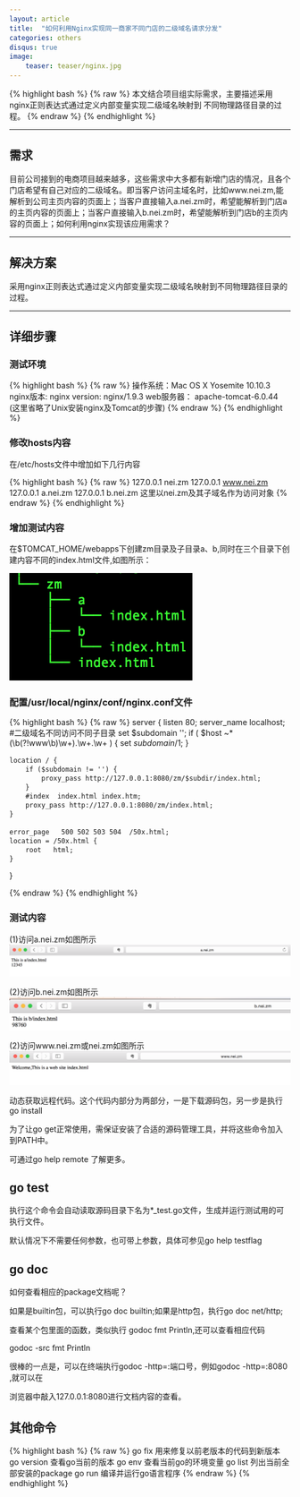 ```yaml
---
layout: article
title:  "如何利用Nginx实现同一商家不同门店的二级域名请求分发"
categories: others
disqus: true
image:
    teaser: teaser/nginx.jpg
---
```


{% highlight bash %}
{% raw %}
本文结合项目组实际需求，主要描述采用nginx正则表达式通过定义内部变量实现二级域名映射到
不同物理路径目录的过程。
{% endraw %}
{% endhighlight %} 

---


## 需求

目前公司接到的电商项目越来越多，这些需求中大多都有新增门店的情况，且各个门店希望有自己对应的二级域名。即当客户访问主域名时，比如www.nei.zm,能解析到公司主页内容的页面上；当客户直接输入a.nei.zm时，希望能解析到门店a的主页内容的页面上；当客户直接输入b.nei.zm时，希望能解析到门店b的主页内容的页面上；如何利用nginx实现该应用需求？

---

## 解决方案

采用nginx正则表达式通过定义内部变量实现二级域名映射到不同物理路径目录的过程。

---

## 详细步骤

### 测试环境

{% highlight bash %}
{% raw %}
操作系统：Mac OS X Yosemite 10.10.3
nginx版本: nginx version: nginx/1.9.3
web服务器： apache-tomcat-6.0.44
(这里省略了Unix安装nginx及Tomcat的步骤)
{% endraw %}
{% endhighlight %}


### 修改hosts内容

在/etc/hosts文件中增加如下几行内容

{% highlight bash %}
{% raw %}
127.0.0.1  nei.zm
127.0.0.1  www.nei.zm
127.0.0.1  a.nei.zm
127.0.0.1  b.nei.zm
这里以nei.zm及其子域名作为访问对象
{% endraw %}
{% endhighlight %}

### 增加测试内容

在$TOMCAT_HOME/webapps下创建zm目录及子目录a、b,同时在三个目录下创建内容不同的index.html文件,如图所示：

![alt text](/images/teaser/file.png "文件图片")

### 配置/usr/local/nginx/conf/nginx.conf文件

{% highlight bash %}
{% raw %}
server {
    listen       80;
    server_name  localhost;
    #二级域名不同访问不同子目录
    set $subdomain '';
    if ( $host ~* (\b(?!www\b)\w+)\.\w+\.\w+ ) {
        set $subdomain /$1;
    }
    
    location / {
        if ($subdomain != '') {
            proxy_pass http://127.0.0.1:8080/zm/$subdir/index.html;
        }
        #index  index.html index.htm;
        proxy_pass http://127.0.0.1:8080/zm/index.html;                                                                                                              
    }
    
    error_page   500 502 503 504  /50x.html;
    location = /50x.html {
        root   html;                                                                                                                                                      }
}

{% endraw %}
{% endhighlight %}

### 测试内容

(1)访问a.nei.zm如图所示
![alt text](/images/teaser/a-nei.png "a-nei.zm")


(2)访问b.nei.zm如图所示
![alt text](/images/teaser/b-nei.png "b-nei.zm")

(2)访问www.nei.zm或nei.zm如图所示
![alt text](/images/teaser/www-nei.png "www-nei.zm")







































动态获取远程代码。这个代码内部分为两部分，一是下载源码包，另一步是执行go install

为了让go get正常使用，需保证安装了合适的源码管理工具，并将这些命令加入到PATH中。

可通过go help remote 了解更多。


## go test

执行这个命令会自动读取源码目录下名为*_test.go文件，生成并运行测试用的可执行文件。

默认情况下不需要任何参数，也可带上参数，具体可参见go help testflag


## go doc

如何查看相应的package文档呢？

如果是builtin包，可以执行go doc builtin;如果是http包，执行go doc net/http;

查看某个包里面的函数，类似执行 godoc fmt Println,还可以查看相应代码 

godoc -src fmt Println


很棒的一点是，可以在终端执行godoc -http=:端口号，例如godoc -http=:8080 ,就可以在

浏览器中敲入127.0.0.1:8080进行文档内容的查看。


## 其他命令

{% highlight bash %}
{% raw %}
go fix        用来修复以前老版本的代码到新版本
go version    查看go当前的版本
go env        查看当前go的环境变量
go list       列出当前全部安装的package
go run        编译并运行go语言程序
{% endraw %}
{% endhighlight %}





























